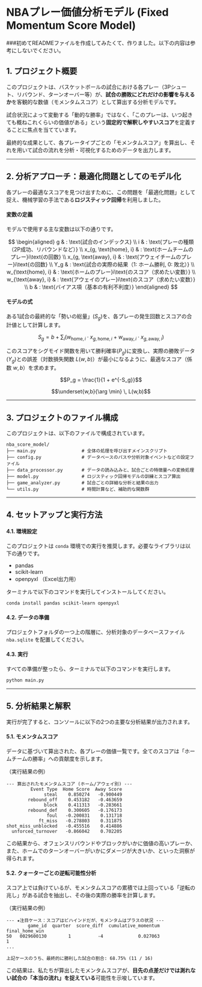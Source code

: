 # NBAプレー価値分析モデル (Fixed Momentum Score Model)
###初めてREADMEファイルを作成してみたくて、作りました。以下の内容は参考にしないでください。

## 1. プロジェクト概要

このプロジェクトは、バスケットボールの試合における各プレー（3Pシュート、リバウンド、ターンオーバー等）が、**試合の勝敗にどれだけの影響を与えるか**を客観的な数値（モメンタムスコア）として算出する分析モデルです。

試合状況によって変動する「動的な勝率」ではなく、「このプレーは、いつ起きても概ねこれくらいの価値がある」という**固定的で解釈しやすいスコア**を定義することに焦点を当てています。

最終的な成果として、各プレータイプごとの「モメンタムスコア」を算出し、それを用いて試合の流れを分析・可視化するためのデータを出力します。

---

## 2. 分析アプローチ：最適化問題としてのモデル化

各プレーの最適なスコアを見つけ出すために、この問題を「最適化問題」として捉え、機械学習の手法である**ロジスティック回帰**を利用しました。

#### 変数の定義
モデルで使用する主な変数は以下の通りです。

$$
\begin{aligned}
g & : \text{試合のインデックス} \\
i & : \text{プレーの種類（2P成功、リバウンドなど）} \\
x_{g, \text{home}, i} & : \text{ホームチームのプレー}i\text{の回数} \\
x_{g, \text{away}, i} & : \text{アウェイチームのプレー}i\text{の回数} \\
Y_g & : \text{試合の実際の結果（1: ホーム勝利, 0: 敗北）} \\
w_{\text{home}, i} & : \text{ホームのプレー}i\text{のスコア（求めたい変数）} \\
w_{\text{away}, i} & : \text{アウェイのプレー}i\text{のスコア（求めたい変数）} \\
b & : \text{バイアス項（基本の有利不利度）}
\end{aligned}
$$

#### モデルの式
ある1試合の最終的な「勢いの総量」($S_g$)を、各プレーの発生回数とスコアの合計値として計算します。

$$S_g = b + \sum_{i} \left( w_{\text{home}, i} \cdot x_{g, \text{home}, i} + w_{\text{away}, i} \cdot x_{g, \text{away}, i} \right)$$

このスコアをシグモイド関数を用いて勝利確率($P_g$)に変換し、実際の勝敗データ($Y_g$)との誤差（対数損失関数 $L(w,b)$）が最小になるように、最適なスコア（係数 $w,b$）を求めます。

$$P_g = \frac{1}{1 + e^{-S_g}}$$

$$\underset{w,b}{\arg \min} \, L(w,b)$$

---

## 3. プロジェクトのファイル構成

このプロジェクトは、以下のファイルで構成されています。

```
nba_score_model/
├── main.py                 # 全体の処理を呼び出すメインスクリプト
├── config.py               # データベースのパスや分析対象イベントなどの設定ファイル
├── data_processor.py       # データの読み込みと、試合ごとの特徴量への変換処理
├── model.py                # ロジスティック回帰モデルの訓練とスコア算出
├── game_analyzer.py        # 試合ごとの詳細な分析と結果の出力
└── utils.py                # 時間計算など、補助的な関数群
```

---

## 4. セットアップと実行方法

#### 4.1. 環境設定
このプロジェクトは `conda` 環境での実行を推奨します。必要なライブラリは以下の通りです。

- pandas
- scikit-learn
- openpyxl （Excel出力用）

ターミナルで以下のコマンドを実行してインストールしてください。
```bash
conda install pandas scikit-learn openpyxl
```

#### 4.2. データの準備
プロジェクトフォルダの一つ上の階層に、分析対象のデータベースファイル `nba.sqlite` を配置してください。

#### 4.3. 実行
すべての準備が整ったら、ターミナルで以下のコマンドを実行します。
```bash
python main.py
```

---

## 5. 分析結果と解釈

実行が完了すると、コンソールに以下の2つの主要な分析結果が出力されます。

#### 5.1. モメンタムスコア
データに基づいて算出された、各プレーの価値一覧です。全てのスコアは「ホームチームの勝率」への貢献度を示します。

（実行結果の例）
```
--- 算出されたモメンタムスコア (ホーム/アウェイ別) ---
         Event Type  Home Score  Away Score
              steal    0.850274   -0.900449
        rebound_off    0.453182   -0.463659
              block    0.411313   -0.283661
        rebound_def    0.300605   -0.176173
               foul   -0.200831    0.131718
            ft_miss   -0.278803    0.311875
shot_miss_unblocked   -0.455516    0.414886
  unforced_turnover   -0.866042    0.702205
```
この結果から、オフェンスリバウンドやブロックがいかに価値の高いプレーか、また、ホームでのターンオーバーがいかにダメージが大きいか、といった洞察が得られます。

#### 5.2. クォーターごとの逆転可能性分析
スコア上では負けているが、モメンタムスコアの累積では上回っている「逆転の兆し」がある試合を抽出し、その後の実際の勝率を計算します。

（実行結果の例）
```
--- ★注目ケース：スコアはビハインドだが、モメンタムはプラスの状況 ---
        game_id  quarter  score_diff  cumulative_momentum  final_home_win
50   0029600130        1          -4             0.027063               1
...

上記ケースのうち、最終的に勝利した試合の割合: 68.75% (11 / 16)
```
この結果は、私たちが算出したモメンタムスコアが、**目先の点差だけでは測れない試合の「本当の流れ」を捉えている**可能性を示唆しています。